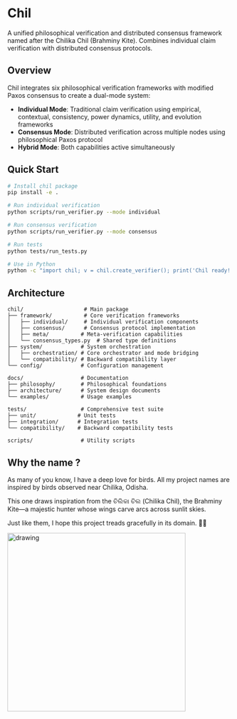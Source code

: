 # Chil

A unified philosophical verification and distributed consensus framework named after the Chilika Chil (Brahminy Kite). Combines individual claim verification with distributed consensus protocols.

## Overview

Chil integrates six philosophical verification frameworks with modified Paxos consensus to create a dual-mode system:

- **Individual Mode**: Traditional claim verification using empirical, contextual, consistency, power dynamics, utility, and evolution frameworks
- **Consensus Mode**: Distributed verification across multiple nodes using philosophical Paxos protocol  
- **Hybrid Mode**: Both capabilities active simultaneously

## Quick Start

```bash
# Install chil package
pip install -e .

# Run individual verification
python scripts/run_verifier.py --mode individual

# Run consensus verification  
python scripts/run_verifier.py --mode consensus

# Run tests
python tests/run_tests.py

# Use in Python
python -c "import chil; v = chil.create_verifier(); print('Chil ready!')"
```

## Architecture

```
chil/                   # Main package
├── framework/          # Core verification frameworks
│   ├── individual/     # Individual verification components  
│   ├── consensus/      # Consensus protocol implementation
│   ├── meta/          # Meta-verification capabilities
│   └── consensus_types.py  # Shared type definitions
├── system/            # System orchestration
│   ├── orchestration/ # Core orchestrator and mode bridging
│   └── compatibility/ # Backward compatibility layer
└── config/            # Configuration management

docs/                  # Documentation
├── philosophy/        # Philosophical foundations
├── architecture/      # System design documents  
└── examples/          # Usage examples

tests/                 # Comprehensive test suite
├── unit/             # Unit tests
├── integration/      # Integration tests
└── compatibility/    # Backward compatibility tests

scripts/               # Utility scripts
```


## Why the name ?
As many of you know, I have a deep love for birds. All my project names are inspired by birds observed near Chilika, Odisha.

This one draws inspiration from the ଚିଲିକା ଚିଲ (Chilika Chil), the Brahminy Kite—a majestic hunter whose wings carve arcs across sunlit skies.

Just like them, I hope this project treads gracefully in its domain. 🌿✨


<img src="https://inaturalist-open-data.s3.amazonaws.com/photos/782915/large.jpg" alt="drawing" width="400"/>
